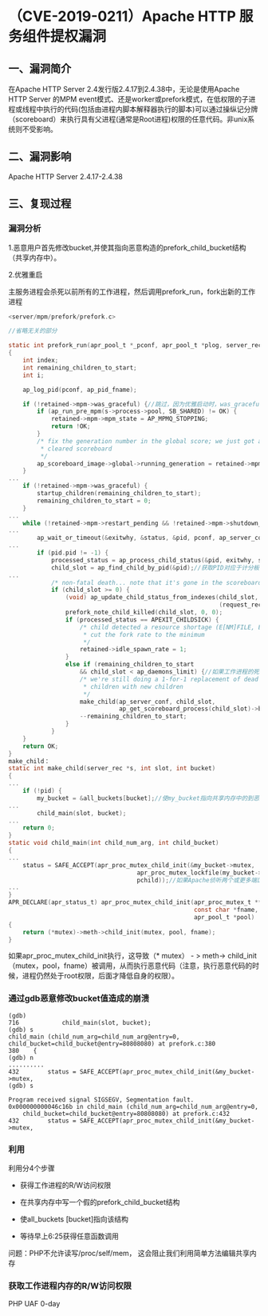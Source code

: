 # （CVE-2019-0211）Apache HTTP 服务组件提权漏洞

## 一、漏洞简介

在Apache HTTP Server 2.4发行版2.4.17到2.4.38中，无论是使用Apache HTTP Server 的MPM event模式、还是worker或prefork模式，在低权限的子进程或线程中执行的代码(包括由进程内脚本解释器执行的脚本)可以通过操纵记分牌（scoreboard）来执行具有父进程(通常是Root进程)权限的任意代码。非unix系统则不受影响。

## 二、漏洞影响

Apache HTTP Server 2.4.17-2.4.38

## 三、复现过程

### 漏洞分析

1.恶意用户首先修改bucket,并使其指向恶意构造的prefork_child_bucket结构（共享内存中）。

2.优雅重启

主服务进程会杀死以前所有的工作进程，然后调用prefork_run，fork出新的工作进程

```c
<server/mpm/prefork/prefork.c>

//省略无关的部分

static int prefork_run(apr_pool_t *_pconf, apr_pool_t *plog, server_rec *s)
{
    int index;
    int remaining_children_to_start;
    int i;

    ap_log_pid(pconf, ap_pid_fname);

    if (!retained->mpm->was_graceful) {//跳过，因为优雅启动时，was_graceful为true
        if (ap_run_pre_mpm(s->process->pool, SB_SHARED) != OK) {
            retained->mpm->mpm_state = AP_MPMQ_STOPPING;
            return !OK;
        }
        /* fix the generation number in the global score; we just got a new,
         * cleared scoreboard
         */
        ap_scoreboard_image->global->running_generation = retained->mpm->my_generation;
    }
...
    if (!retained->mpm->was_graceful) {
        startup_children(remaining_children_to_start);
        remaining_children_to_start = 0;
    }
...
    while (!retained->mpm->restart_pending && !retained->mpm->shutdown_pending) {
...
        ap_wait_or_timeout(&exitwhy, &status, &pid, pconf, ap_server_conf);//获取被杀死的工作进程的PID
...
        if (pid.pid != -1) {
            processed_status = ap_process_child_status(&pid, exitwhy, status);
            child_slot = ap_find_child_by_pid(&pid);//获取PID对应于计分板中对应parent的下标
...
            /* non-fatal death... note that it's gone in the scoreboard. */
            if (child_slot >= 0) {
                (void) ap_update_child_status_from_indexes(child_slot, 0, SERVER_DEAD,
                                                           (request_rec *) NULL);
                prefork_note_child_killed(child_slot, 0, 0);
                if (processed_status == APEXIT_CHILDSICK) {
                    /* child detected a resource shortage (E[NM]FILE, ENOBUFS, etc)
                     * cut the fork rate to the minimum
                     */
                    retained->idle_spawn_rate = 1;
                }
                else if (remaining_children_to_start
                    && child_slot < ap_daemons_limit) {//如果工作进程的死亡不是致命的
                    /* we're still doing a 1-for-1 replacement of dead
                     * children with new children
                     */
                    make_child(ap_server_conf, child_slot,
                               ap_get_scoreboard_process(child_slot)->bucket);//则将死亡的工作进程的bucket作为参数传递（注意：bucket我们可以用“非常规手段”进行修改，从而提权）
                    --remaining_children_to_start;
                }
            }
    }
    return OK;
}
make_child：
static int make_child(server_rec *s, int slot, int bucket)
{
...
    if (!pid) {
        my_bucket = &all_buckets[bucket];//使my_bucket指向共享内存中的到恶意构造的prefork_child_bucket结构
...
        child_main(slot, bucket);
...    
    return 0;
}
static void child_main(int child_num_arg, int child_bucket)
{
...
    status = SAFE_ACCEPT(apr_proc_mutex_child_init(&my_bucket->mutex,
                                    apr_proc_mutex_lockfile(my_bucket->mutex),
                                    pchild));//如果Apache侦听两个或更多端口，则SAFE_ACCEPT（<code>）将仅执行<code>(这通常是因为服务器侦听HTTP（80）和HTTPS（443）)
...
}
APR_DECLARE(apr_status_t) apr_proc_mutex_child_init(apr_proc_mutex_t **mutex,
                                                    const char *fname,
                                                    apr_pool_t *pool)
{
    return (*mutex)->meth->child_init(mutex, pool, fname);
}
```

如果apr_proc_mutex_child_init执行，这导致（* mutex） - > meth-> child_init（mutex，pool，fname）被调用，从而执行恶意代码（注意，执行恶意代码的时候，进程仍然处于root权限，后面才降低自身的权限）。

### 通过gdb恶意修改bucket值造成的崩溃

```
(gdb) 
716            child_main(slot, bucket);
(gdb) s
child_main (child_num_arg=child_num_arg@entry=0, child_bucket=child_bucket@entry=80808080) at prefork.c:380
380    {
(gdb) n
..........
432        status = SAFE_ACCEPT(apr_proc_mutex_child_init(&my_bucket->mutex,
(gdb) s

Program received signal SIGSEGV, Segmentation fault.
0x000000000046c16b in child_main (child_num_arg=child_num_arg@entry=0, 
    child_bucket=child_bucket@entry=80808080) at prefork.c:432
432        status = SAFE_ACCEPT(apr_proc_mutex_child_init(&my_bucket->mutex,
```

### 利用

利用分4个步骤

- 获得工作进程的R/W访问权限

- 在共享内存中写一个假的prefork_child_bucket结构

- 使all_buckets [bucket]指向该结构

- 等待早上6:25获得任意函数调用

问题：PHP不允许读写/proc/self/mem， 这会阻止我们利用简单方法编辑共享内存

### 获取工作进程内存的R/W访问权限
PHP UAF 0-day
